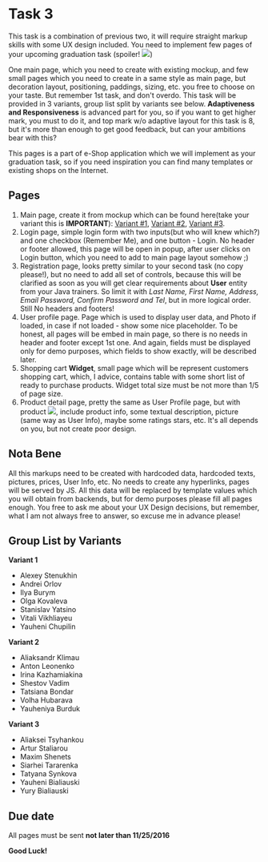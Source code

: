 # Task 3

This task is a combination of previous two, it will require straight markup skills with some UX design included. You need
to implement few pages of your upcoming graduation task (spoiler! <img src="http://smileys.on-my-web.com/repository/Happy/happy-020.gif"></img>)

One main page, which you need to create with existing mockup, and few small pages which you need to create in a same style as main page, but decoration layout, positioning, paddings, sizing, etc. you free to choose on your taste. But remember 1st task, and don't overdo. This task will be provided in 3 variants, group list split by variants see below. **Adaptiveness and Responsiveness** is advanced part for you, so if you want to get higher mark, you must to do it, and top mark w/o adaptive layout for this task is 8, but it's more than enough to get good feedback, but can your ambitions bear with this?

This pages is a part of e-Shop application which we will implement as your graduation task, so if you need inspiration you can find many templates or existing shops on the Internet.

## Pages
1. Main page, create it from mockup which can be found here(take your variant this is __IMPORTANT__): [Variant \#1](https://raw.githubusercontent.com/DioDread/CSS-HTML-training/master/task3/design/task3-mockup1.png), [Variant \#2](https://raw.githubusercontent.com/DioDread/CSS-HTML-training/master/task3/design/task3-mockup2.jpg), [Variant \#3](https://raw.githubusercontent.com/DioDread/CSS-HTML-training/master/task3/design/task3-mockup3.jpg).
2. Login page, simple login form with two inputs(but who will knew which?) and one checkbox (Remember Me), and one button - Login. No header or footer allowed, this page will be open in popup, after user clicks on Login button, which you need to add to main page layout somehow ;)
3. Registration page, looks pretty similar to your second task (no copy please!), but no need to add all set of controls, because this will be clarified as soon as you will get clear requirements about __User__ entity from your Java trainers. So limit it with _Last Name, First Name, Address, Email Password, Confirm Password and Tel_, but in more logical order. Still No headers and footers!
4. User profile page. Page which is used to display user data, and Photo if loaded, in case if not loaded - show some nice placeholder. To be honest, all pages will be embed in main page, so there is no needs in header and footer except 1st one. And again, fields must be displayed only for demo purposes, which fields to show exactly, will be described later.
5. Shopping cart __Widget__, small page which will be represent customers shopping cart, which, I advice, contains table with some short list of ready to purchase products. Widget total size must be not more than 1/5 of page size.
6. Product detail page, pretty the same as User Profile page, but with product  <img src="http://smileys.on-my-web.com/repository/Happy/happy-020.gif"></img>, include product info, some textual description, picture (same way as User Info), maybe some ratings stars, etc. It's all depends on you, but not create poor design.

## Nota Bene
All this markups need to be created with hardcoded data, hardcoded texts, pictures, prices, User Info, etc. No needs to create any hyperlinks, pages will be served by JS. All this data will be replaced by template values which you will obtain from backends, but for demo purposes please fill all pages enough. You free to ask me about your UX Design decisions, but remember, what I am not always free to answer, so excuse me in advance please!

## Group List by Variants
__Variant 1__
- Alexey Stenukhin
- Andrei Orlov
- Ilya Burym
- Olga Kovaleva
- Stanislav Yatsino
- Vitali Vikhliayeu
- Yauheni Chupilin

__Variant 2__
- Aliaksandr Klimau
- Anton Leonenko
- Irina Kazhamiakina
- Shestov Vadim
- Tatsiana Bondar
- Volha Hubarava
- Yauheniya Burduk

__Variant 3__
- Aliaksei Tsyhankou
- Artur Staliarou
- Maxim Shenets
- Siarhei Tararenka
- Tatyana Synkova
- Yauheni Bialiauski
- Yury Bialiauski

## Due date
All pages must be sent __not later than 11/25/2016__

**Good Luck!**
